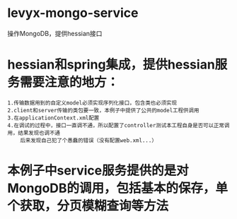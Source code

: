 # levyx-mongo-service
操作MongoDB，提供hessian接口


# hessian和spring集成，提供hessian服务需要注意的地方：
    1.传输数据用到的自定义model必须实现序列化接口，包含类也必须实现
    2.client和server传输的类包要一致，本例子中提供了公共的model工程供调用
    3.在applicationContext.xml配置
    4.在调试的过程中，接口一直调不通，所以配置了controller测试本工程自身是否可以正常调用，结果发现也调不通
        后来发现自己犯了个愚蠢的错误（没有配置web.xml...）

# 本例子中service服务提供的是对MongoDB的调用，包括基本的保存，单个获取，分页模糊查询等方法
